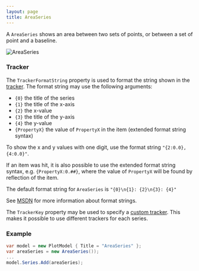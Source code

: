 ```yaml
---
layout: page
title: AreaSeries
---
```


A `AreaSeries` shows an area between two sets of points, or between a set of point and a baseline.

![AreaSeries](/public/images/documentation/series/AreaSeries.png)


### Tracker

The `TrackerFormatString` property is used to format the string shown in the [tracker](../tracker). The format string may use the following arguments:

- `{0}` the title of the series
- `{1}` the title of the x-axis
- `{2}` the x-value
- `{3}` the title of the y-axis
- `{4}` the y-value
- `{PropertyX}` the value of `PropertyX` in the item (extended format string syntax)

To show the x and y values with one digit, use the format string `"{2:0.0},{4:0.0}"`.

If an item was hit, it is also possible to use the extended format string syntax, e.g. `{PropertyX:0.##}`, where the value of `PropertyX` will be found by reflection of the item.

The default format string for `AreaSeries` is `"{0}\n{1}: {2}\n{3}: {4}"`

See [MSDN](http://msdn.microsoft.com/en-us/library/system.string.format(v=vs.110).aspx) for more information about format strings.

The `TrackerKey` property may be used to specify a [custom tracker](../tracker). This makes it possible to use different trackers for each series.

### Example

``` csharp
var model = new PlotModel { Title = "AreaSeries" };
var areaSeries = new AreaSeries());
...
model.Series.Add(areaSeries);
```
